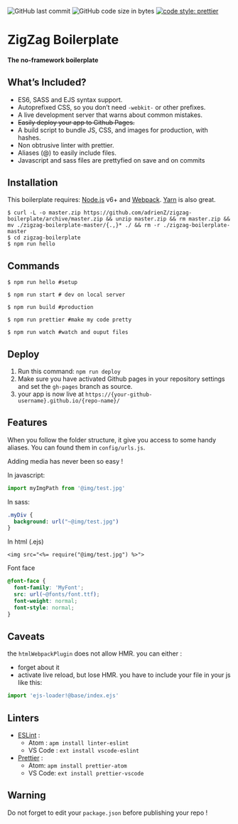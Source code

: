![GitHub last commit](https://img.shields.io/github/last-commit/adrienz/zigzag-boilerplate.svg)
![GitHub code size in bytes](https://img.shields.io/github/languages/code-size/adrienz/zigzag-boilerplate.svg)
[![code style: prettier](https://img.shields.io/badge/code_style-prettier-ff69b4.svg?style=flat-square)](https://github.com/prettier/prettier)

# ZigZag Boilerplate

#### The no-framework boilerplate

## What’s Included?

* ES6, SASS and EJS syntax support.
* Autoprefixed CSS, so you don’t need `-webkit-` or other prefixes.
* A live development server that warns about common mistakes.
* ~~Easily deploy your app to Github Pages.~~
* A build script to bundle JS, CSS, and images for production, with hashes.
* Non obtrusive linter with prettier.
* Aliases (@) to easily include files.
* Javascript and sass files are prettyfied on save and on commits

## Installation

This boilerplate requires:
[Node.js](https://nodejs.org/) v6+ and [Webpack](https://webpack.js.org/).
[Yarn](https://yarnpkg.com/) is also great.

```
$ curl -L -o master.zip https://github.com/adrienZ/zigzag-boilerplate/archive/master.zip && unzip master.zip && rm master.zip && mv ./zigzag-boilerplate-master/{.,}* ./ && rm -r ./zigzag-boilerplate-master
$ cd zigzag-boilerplate
$ npm run hello
```

## Commands

```
$ npm run hello #setup
```

```
$ npm run start # dev on local server
```

```
$ npm run build #production
```

```
$ npm run prettier #make my code pretty
```

```
$ npm run watch #watch and ouput files
```

## Deploy

1.  Run this command: `npm run deploy`
2.  Make sure you have activated Github pages in your repository settings and set the `gh-pages` branch as source.
3.  your app is now live at `https://{your-github-username}.github.io/{repo-name}/`

## Features

When you follow the folder structure, it give you access to some handy aliases.
You can found them in `config/urls.js`.

Adding media has never been so easy !

In javascript:

```javascript
import myImgPath from '@img/test.jpg'
```

In sass:

```sass
.myDiv {
  background: url("~@img/test.jpg")
}
```

In html (.ejs)

```ejs
<img src="<%= require("@img/test.jpg") %>">
```

Font face

```css
@font-face {
  font-family: 'MyFont';
  src: url(~@fonts/font.ttf);
  font-weight: normal;
  font-style: normal;
}
```

## Caveats

the `htmlWebpackPlugin` does not allow HMR.
you can either :

* forget about it
* activate live reload, but lose HMR. you have to include your file in your js like this:

```javascript
import 'ejs-loader!@base/index.ejs'
```

## Linters

* [ESLint](https://eslint.org) :
  * Atom : `apm install linter-eslint`
  * VS Code : `ext install vscode-eslint`
* [Prettier](https://prettier.io) :
  * Atom: `apm install prettier-atom`
  * VS Code: `ext install prettier-vscode`

## Warning

Do not forget to edit your `package.json` before publishing your repo !
